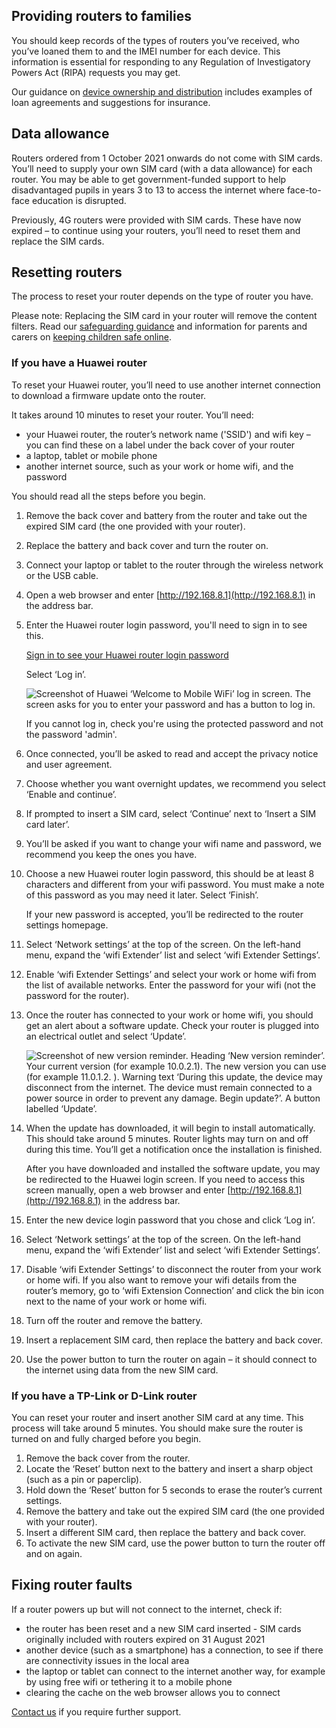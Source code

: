 ## Providing routers to families

You should keep records of the types of routers you’ve received, who you’ve loaned them to and the IMEI number for each device. This information is essential for responding to any Regulation of Investigatory Powers Act (RIPA) requests you may get.

Our guidance on [device ownership and distribution](/devices/device-distribution-and-ownership) includes examples of loan agreements and suggestions for insurance.

## Data allowance

Routers ordered from 1 October 2021 onwards do not come with SIM cards. You’ll need to supply your own SIM card (with a data allowance) for each router. You may be able to get government-funded support to help disadvantaged pupils in years 3 to 13 to access the internet where face-to-face education is disrupted.

Previously, 4G routers were provided with SIM cards. These have now expired – to continue using your routers, you’ll need to reset them and replace the SIM cards.

## Resetting routers

The process to reset your router depends on the type of router you have.

<div class="govuk-inset-text">
  <p>
    Please note: Replacing the SIM card in your router will remove the content filters.
    Read our <a href="/devices/safeguarding-for-device-users">safeguarding guidance</a> and information for parents and carers on <a href="https://www.gov.uk/government/publications/coronavirus-covid-19-keeping-children-safe-online/coronavirus-covid-19-support-for-parents-and-carers-to-keep-children-safe-online">keeping children safe online</a>.
  </p>
</div>

### If you have a Huawei router

To reset your Huawei router, you’ll need to use another internet connection to download a firmware update onto the router.

It takes around 10 minutes to reset your router. You’ll need:

* your Huawei router, the router’s network name ('SSID') and wifi key – you can find these on a label under the back cover of your router
* a laptop, tablet or mobile phone
* another internet source, such as your work or home wifi, and the password

You should read all the steps before you begin.

1. Remove the back cover and battery from the router and take out the expired SIM card (the one provided with your router).
1. Replace the battery and back cover and turn the router on.
1. Connect your laptop or tablet to the router through the wireless network or the USB cable.
1. Open a web browser and enter [http://192.168.8.1](http://192.168.8.1) in the address bar.
1. Enter the Huawei router login password, you'll need to sign in to see this.

    <a href="/huawei-router-password" class="govuk-link app-emphasis-link">
      Sign in to see your Huawei router login password
    </a>

    Select ‘Log in’.

    ![Screenshot of Huawei ‘Welcome to Mobile WiFi’ log in screen. The screen asks for you to enter your password and has a button to log in.](/devices/huawei-router-log-in.png)

    If you cannot log in, check you're using the protected password and not the password 'admin'.

1. Once connected, you’ll be asked to read and accept the privacy notice and user agreement.
1. Choose whether you want overnight updates, we recommend you select ‘Enable and continue’.
1. If prompted to insert a SIM card, select ‘Continue’ next to ‘Insert a SIM card later’.
1. You’ll be asked if you want to change your wifi name and password, we recommend you keep the ones you have.
1. Choose a new Huawei router login password, this should be at least 8 characters and different from your wifi password. You must make a note of this password as you may need it later. Select ‘Finish’.

    If your new password is accepted, you’ll be redirected to the router settings homepage.

1. Select ‘Network settings’ at the top of the screen. On the left-hand menu, expand the ‘wifi Extender’ list and select ‘wifi Extender Settings’.
1. Enable ‘wifi Extender Settings’ and select your work or home wifi from the list of available networks. Enter the password for your wifi (not the password for the router).
1. Once the router has connected to your work or home wifi, you should get an alert about a software update. Check your router is plugged into an electrical outlet and select ‘Update’.

    ![Screenshot of new version reminder. Heading ‘New version reminder’. Your current version (for example 10.0.2.1). The new version you can use (for example 11.0.1.2. ). Warning text ‘During this update, the device may disconnect from the internet. The device must remain connected to a power source in order to prevent any damage. Begin update?’. A button labelled ‘Update’.](/devices/huawei-update-version.png)

1. When the update has downloaded, it will begin to install automatically. This should take around 5 minutes. Router lights may turn on and off during this time. You’ll get a notification once the installation is finished.

    After you have downloaded and installed the software update, you may be redirected to the Huawei login screen. If you need to access this screen manually, open a web browser and enter [http://192.168.8.1](http://192.168.8.1) in the address bar.

1. Enter the new device login password that you chose and click ‘Log in’.

1. Select ‘Network settings’ at the top of the screen. On the left-hand menu, expand the ‘wifi Extender’ list and select ‘wifi Extender Settings’.

1. Disable ‘wifi Extender Settings’ to disconnect the router from your work or home wifi. If you also want to remove your wifi details from the router’s memory, go to ‘wifi Extension Connection’ and click the bin icon next to the name of your work or home wifi.

1. Turn off the router and remove the battery.

1. Insert a replacement SIM card, then replace the battery and back cover.

1. Use the power button to turn the router on again – it should connect to the internet using data from the new SIM card.

### If you have a TP-Link or D-Link router

You can reset your router and insert another SIM card at any time. This process will take around 5 minutes. You should make sure the router is turned on and fully charged before you begin.

1. Remove the back cover from the router.
1. Locate the ‘Reset’ button next to the battery and insert a sharp object (such as a pin or paperclip).
1. Hold down the ‘Reset’ button for 5 seconds to erase the router’s current settings.
1. Remove the battery and take out the expired SIM card (the one provided with your router).
1. Insert a different SIM card, then replace the battery and back cover.
1. To activate the new SIM card, use the power button to turn the router off and on again.

## Fixing router faults

If a router powers up but will not connect to the internet, check if:

* the router has been reset and a new SIM card inserted - SIM cards originally included with routers expired on 31 August 2021
* another device (such as a smartphone) has a connection, to see if there are connectivity issues in the local area
* the laptop or tablet can connect to the internet another way, for example by using free wifi or tethering it to a mobile phone
* clearing the cache on the web browser allows you to connect

[Contact us](/get-support) if you require further support.
